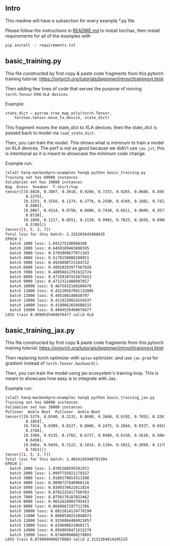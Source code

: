 ## Intro

This readme will have a subsection for every example *.py file.

Please follow the instructions in [README.md](../README.md) to install torchax,
then install requirements for all of the examples with

```bash
pip install -r requirements.txt
```



## basic_training.py

This file constructed by first copy & paste code fragments from this pytorch training tutorial:
https://pytorch.org/tutorials/beginner/introyt/trainingyt.html

Then adding few lines of code that serves the purpose of moving `torch.Tensor` into
`XLA devices`.

Example:

```python
state_dict = pytree.tree_map_only(torch.Tensor,
    torchax.tensor.move_to_device, state_dict)
```

This fragment moves the state_dict to XLA devices; then the state_dict is passed
back to model via `load_state_dict`.

Then, you can train the model. This shows what is minimum to train a model on XLA
devices. The perf is not as good because we didn't use `jax.jit`, this is intentional
as it is meant to showcase the minimum code change.

Example run:
```bash
(xla2) hanq-macbookpro:examples hanq$ python basic_training.py
Training set has 60000 instances
Validation set has 10000 instances
Bag  Dress  Sneaker  T-shirt/top
tensor([[0.8820, 0.3807, 0.3010, 0.9266, 0.7253, 0.9265, 0.0688, 0.4567, 0.7035,
         0.2279],
        [0.3253, 0.1558, 0.1274, 0.2776, 0.2590, 0.4169, 0.1881, 0.7423, 0.4561,
         0.5985],
        [0.5067, 0.4514, 0.9758, 0.6088, 0.7438, 0.6811, 0.9609, 0.3572, 0.4504,
         0.8738],
        [0.1850, 0.1217, 0.8551, 0.2120, 0.9902, 0.7623, 0.1658, 0.6980, 0.3086,
         0.5709]])
tensor([1, 5, 3, 7])
Total loss for this batch: 2.325265645980835
EPOCH 1:
  batch 1000 loss: 1.041275198560208
  batch 2000 loss: 0.6450189483696595
  batch 3000 loss: 0.5793989677671343
  batch 4000 loss: 0.5170258888280951
  batch 5000 loss: 0.4920090722264722
  batch 6000 loss: 0.48910293977567926
  batch 7000 loss: 0.48058812761632724
  batch 8000 loss: 0.47159107415075413
  batch 9000 loss: 0.4712311488997657
  batch 10000 loss: 0.4675815168160479
  batch 11000 loss: 0.43210567891132085
  batch 12000 loss: 0.445208148030797
  batch 13000 loss: 0.4119230824254337
  batch 14000 loss: 0.4190662656680215
  batch 15000 loss: 0.4094535468676477
LOSS train 0.4094535468676477 valid XLA
```

## basic_training_jax.py

This file constructed by first copy & paste code fragments from this pytorch training tutorial:
https://pytorch.org/tutorials/beginner/introyt/trainingyt.html

Then replacing torch optimizer with `optax` optimizer; and use `jax.grad` for
gradient instead of `torch.Tensor.backward()`.

Then, you can train the model using jax ecosystem's training loop. This is meant to
showcase how easy is to integrate with Jax.

Example run:
```bash
(xla2) hanq-macbookpro:examples hanq$ python basic_training_jax.py
Training set has 60000 instances
Validation set has 10000 instances
Pullover  Ankle Boot  Pullover  Ankle Boot
tensor([[0.5279, 0.8340, 0.3131, 0.8608, 0.3668, 0.6192, 0.7453, 0.3261, 0.8872,
         0.1854],
        [0.7414, 0.8309, 0.8127, 0.8866, 0.2475, 0.2664, 0.0327, 0.6918, 0.6010,
         0.2766],
        [0.3304, 0.9135, 0.2762, 0.6737, 0.0480, 0.6150, 0.5610, 0.5804, 0.9607,
         0.6450],
        [0.9464, 0.9439, 0.3122, 0.1814, 0.1194, 0.5012, 0.2058, 0.1170, 0.7377,
         0.7453]])
tensor([1, 5, 3, 7])
Total loss for this batch: 2.4054245948791504
EPOCH 1:
  batch 1000 loss: 1.0705260595591972
  batch 2000 loss: 1.0997755021179327
  batch 3000 loss: 1.0186579653513108
  batch 4000 loss: 0.9090727646966116
  batch 5000 loss: 0.8309370622411024
  batch 6000 loss: 0.8702225417760783
  batch 7000 loss: 0.8750176187023462
  batch 8000 loss: 0.9652624803795453
  batch 9000 loss: 0.8688667197711766
  batch 10000 loss: 0.8021814124770199
  batch 11000 loss: 0.8000540231048071
  batch 12000 loss: 0.9150884484921057
  batch 13000 loss: 0.819690621060171
  batch 14000 loss: 0.8569030471532278
  batch 15000 loss: 0.8740896808278603
LOSS train 0.8740896808278603 valid 2.3132264614105225
```
